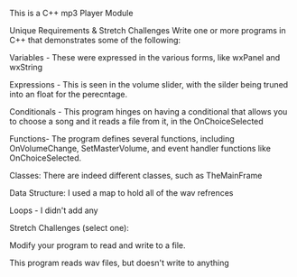 This is a C++ mp3 Player
Module


Unique Requirements & Stretch Challenges
Write one or more programs in C++ that demonstrates some of the following:

Variables - These were expressed in the various forms, like wxPanel and wxString

Expressions - This is seen in the volume slider, with the silder being truned into an float for the perecntage.

Conditionals - This program hinges on having a conditional that allows you to choose a song and it reads a file from it, in the OnChoiceSelected

Functions- The program defines several functions, including OnVolumeChange, SetMasterVolume, and event handler functions like OnChoiceSelected.

Classes: There are indeed different classes, such as TheMainFrame

Data Structure: I used a map to hold all of the wav refrences

Loops - I didn't add any

Stretch Challenges (select one):

Modify your program to read and write to a file.

This program reads wav files, but doesn't write to anything
